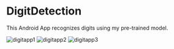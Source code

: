 # DigitDetection
This Android App recognizes digits using my pre-trained model.

![digitapp1](https://user-images.githubusercontent.com/22285492/34900753-8b21e7c8-f7d0-11e7-8a78-8f291dde02f7.png)
![digitapp2](https://user-images.githubusercontent.com/22285492/34900776-b4e6c4ca-f7d0-11e7-8e05-dee7f20464ee.png)
![digitapp3](https://user-images.githubusercontent.com/22285492/34900783-cb9c8740-f7d0-11e7-8fb6-51a58aa629b1.png)


